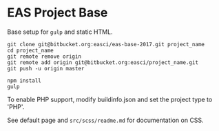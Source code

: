 # EAS Project Base

Base setup for `gulp` and static HTML.

```
git clone git@bitbucket.org:easci/eas-base-2017.git project_name
cd project_name
git remote remove origin
git remote add origin git@bitbucket.org:easci/project_name.git
git push -u origin master

npm install
gulp
```

To enable PHP support, modify buildinfo.json and set the project type to 'PHP'.


See default page and `src/scss/readme.md` for documentation on CSS.
